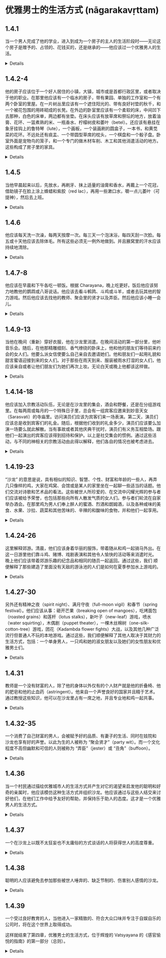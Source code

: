 # 优雅男士的生活方式 (nāgarakavṛttam)

## 1.4.1

当一个男人完成了他的学业，进入到成为一个房子的主人的生活阶段时——无论这个房子是赠予的、占领的、花钱买的，还是继承的——他应该过一个优雅男人的生活。

<details>
gṛhītavidyaḥ pratigrahajayakrayanirveśādhigatair arthair anvayāgatair
ubhayair vā gārhasthyam adhigamya nāgarakavṛttaṃ varteta || 1.4.1 ||

gṛhītavidyaḥ pratigraha-jaya-kraya-nirveśa-adhigatair arthair
anvaya-āgatair ubhayair vā gārhasthyam adhigamya nāgaraka-vṛttaṃ
varteta ||
</details>

## 1.4.2-4

他的房子应该位于一个好人居住的小镇，大镇，城市或是首都行政区里，或者取决于他的职业。在那里他应该有一个临水的房子，带有果园、单独的工作室和一个有两个卧室的里屋。在一片树丛里应该有一个遮住阳光的、带有良好衬垫的秋千，和一个被花包围的用砖砌成的长凳。在外边的卧室里应该有一个柔软的床，中间凹下去那种，白色的床单，两边都有坐垫。在床头应该有放草席和祭坛的地方，放着油膏、花环、一篮煮熟的米、一瓶香水、柠檬树皮和萎叶（betel）。还应该有悬挂在象牙挂钩上的鲁特琴（lute），一个画板，一个装画刷的圆盒子，一本书，和黄苋菜的花环。不远处还有痰盂、一个带圆型草席的枕头，一个棋盘和一个骰子盘。卧室外面是宠物鸟的笼子，和一个专门的做木材车削、木工和其他消遣活动的地方。这些构成了房子里的家具。

<details>
nagare pattane kharvaṭe mahati vā sajjanāśraye sthānam | yātrāvaśād vā || 1.4.2 ||

nagare pattane kharvaṭe mahati vā sajjana-āśraye sthānam | yātrā-vaśād vā || 

tatra bhavanam āsannodakaṃ vṛkṣavāṭikāvad vibhaktakarmakakṣaṃ
dvivāsagṛhaṃ kārayet || 1.4.3 ||

tatra bhavanam āsanna-udakaṃ vṛkṣa-vāṭikāvad vibhakta-karma-kakṣaṃ
dvi-vāsa-gṛhaṃ kārayet ||

bāhye ca vāsagṛhe suślakṣṇam ubhayopadhānaṃ madhye vinataṃ
śuklottaracchadaṃ śayanīyaṃ syāt | pratiśayyikā ca | tasya śirobhāge
kūrcasthānam, vedikā ca | tatra rātriśeṣam anulepanaṃ mālyaṃ
sikthakaraṇḍakaṃ saugandhikapuṭikā mātuluṅgatvacas tāmbūlāni ca syuḥ |
bhūmau patadgrahaḥ | nāgadantāvasaktā vīṇā |citraphalakam |
vartikāsamudgakaḥ | yaḥ kaścit pustakaḥ | kuraṇṭakamālāś ca | nātidūre
bhūmau vṛttāstaraṇaṃ samastakam | ākarṣaphalakaṃ dyūtaphalakaṃ ca |
tasya bahiḥ krīḍāśakunipañjarāṇi | ekānte ca takṣatakṣaṇasthānam
anyāsāṃ ca krīḍānām | svāstīrṇā preṅkhādolā vṛkṣavāṭikāyāṃ sapracchāyā
| sthaṇḍilapīṭhikā ca sakusumeti bhavanavinyāsaḥ || 1.4.4 ||

bāhye ca vāsa-gṛhe suślakṣṇam ubhaya-upadhānaṃ madhye vinataṃ
śukla-uttara-cchadaṃ śayanīyaṃ syāt | pratiśayyikā ca | tasya
śiro-bhāge kūrca-sthānam, vedikā ca | tatra rātri-śeṣam anulepanaṃ
mālyaṃ siktha-karaṇḍakaṃ saugandhika-puṭikā mātuluṅga-tvacas tāmbūlāni
ca syuḥ | bhūmau patad-grahaḥ | nāga-danta-avasaktā vīṇā
/citraphalakam | vartikāsamudgakaḥ | yaḥ kaścit pustakaḥ |
kuraṇṭakamālāś ca | nātidūre bhūmau vṛtta-āstaraṇaṃ samastakam |
ākarṣa-phalakaṃ dyūta-phalakaṃ ca | tasya bahiḥ krīḍā-śakuni-pañjarāṇi
| ekānte ca takṣa-takṣaṇa-sthānam anyāsāṃ ca krīḍānām | svāstīrṇā
preṅkhādolā vṛkṣavāṭikāyāṃ sapracchāyā | sthaṇḍila-pīṭhikā ca
sakusumeti bhavana-vinyāsaḥ || 
</details>

## 1.4.5

当他早晨起来以后，先放水，再刷牙、抹上适量的油膏和香水，再戴上一个花冠，借助镜子在脸上涂上蜂蜡和紫胶（red
lac），再用一些漱口水，嚼一点儿萎叶（可提神），然后去上班。

<details>
sa prātar utthāya kṛtaniyatakṛtyaḥ, gṛhītadantadhāvanaḥ,
mātrayānulepanaṃ dhūpaṃ srajam iti ca gṛhītvā, dattvā sikthakam
alaktakaṃ ca, dṛṣṭvādarśe mukham, gṛhītamukhavāsatāmbūlaḥ, kāryāṇy
anutiṣṭhet || 1.4.5 ||

sa prātar utthāya kṛta-niyata-kṛtyaḥ, gṛhīta-danta-dhāvanaḥ,
mātrayā-anulepanaṃ dhūpaṃ srajam iti ca gṛhītvā, dattvā sikthakam
alaktakaṃ ca, dṛṣṭvā-ādarśe mukham, gṛhīta-mukha-vāsa-tāmbūlaḥ,
kāryāṇy anutiṣṭhet ||
</details>

## 1.4.6

他应该每天洗一次澡，每两天按摩一次。每三天一个泡沫浴，每四天刮一次脸。每五或十天他应该去除体毛。所有这些必须无一例外地做到。并且腋窝里的汗水应该持续地清除。

<details>
nityaṃ snānam | dvitīyakam utsādanam | tṛtīyakaḥ phenakaḥ |
caturthakam āyuṣyam | pañcamakaṃ daśamakaṃ vā pratyāyuṣyam ity ahīnam
| sātatyāc ca saṃvṛtakakṣāsvedāpanodaḥ || 1.4.6 ||

nityaṃ snānam | dvitīyakam utsādanam | tṛtīyakaḥ phenakaḥ |
caturthakam āyuṣyam | pañcamakaṃ daśamakaṃ vā pratyāyuṣyam ity ahīnam
| sātatyāc ca saṃvṛta-kakṣā-sveda-apanodaḥ ||
</details>

## 1.4.7-8

他应该在早晨和下午各吃一顿饭。根据 Charayana，晚上吃更好。饭后他应该努力地教他的鹦鹉或八哥说话。他应该去看斗鹌鹑、斗鸡或斗羊，或者去玩其他的智力游戏。然后他应该去找他的教师、聚会里的贤才以及弄臣。然后他应该小睡一会儿。

<details>
pūrvāhṇāparāhṇayor bhojanam | sāyaṃ cārāyaṇasya | 1.4.7 |

pūrvāhṇa-aparāhṇayor bhojanam | sāyaṃ cārāyaṇasya | 

bhojanānantaraṃ śukasārikāpralāpanavyāpārāḥ | lāvaka*kukkaṭa
[Ch: kukkuṭa]meṣayuddhāni | tās tāś ca kalākrīḍāḥ |
pīṭhamardaviṭavidūṣakāyattā vyāpārāḥ | divāśayyā ca | 1.4.8 |

bhojana-anantaraṃ śuka-sārikā-pralāpana-vyāpārāḥ | lāvaka-*kukkaṭa
[Ch: kukkuṭa]-meṣa-yuddhāni | tās tāś ca kalā-krīḍāḥ |
pīṭhamarda-viṭa-vidūṣaka-āyattā vyāpārāḥ | divā-śayyā ca |
</details>

## 1.4.9-13

当他在晚间（重新）穿好衣服，他在沙龙里消遣。在晚间活动的第一部分里，他听音乐会。随后，在他那精雕细刻、香气缭绕的卧床上，他和他的朋友们等待前来约会的女人们。他要么派女信使要么自己亲自去邀请她们。他和朋友们一起用礼貌和甜言蜜语迎接到来的女人们。对于那些在雨天到来、服装被雨水打湿的女人们，他应该亲自或者让他们朋友们为她们再次上妆。无论白天或晚上他都该这样做。

<details>
gṛhītaprasādhanasyāparāhṇe goṣṭhīvihārāḥ | 1.4.9 |

gṛhīta-prasādhanasya-aparāhṇe goṣṭhī-vihārāḥ |

pradoṣe ca saṃgītakāni | tad ante ca prasādhite vāsagṛhe
saṃcāritasurabhidhūpe sasahāyasya śayyāyām abhisārikāṇāṃ
pratīkṣaṇam, | 1.4.10 |

pradoṣe ca saṃgītakāni | tad ante ca prasādhite vāsa-gṛhe
saṃcārita-surabhi-dhūpe sasahāyasya śayyāyām abhisārikāṇāṃ
pratīkṣaṇam,

dūtīnāṃ preṣaṇam, svayaṃ vā gamanam | 1.4.11 |

dūtīnāṃ preṣaṇam, svayaṃ vā gamanam |

āgatānāṃ ca manoharair ālāpair upacāraiś ca sasahāyasyopakramāḥ
| 1.4.12 |

āgatānāṃ ca manoharair ālāpair upacāraiś ca sasahāyasya-upakramāḥ | 

varṣapramṛṣṭane pathyānāṃ durdinābhisārikāṇāṃ svayam eva punar
maṇḍanam, mitrajanena vā paricaraṇam ity āhorātrikam || 1.4.13 ||

varṣa-pramṛṣṭane pathyānāṃ durdinā-abhisārikāṇāṃ svayam eva punar
maṇḍanam, mitra-janena vā paricaraṇam ity āhorātrikam ||
</details>

## 1.4.14-18

他应该加入宗教活动队伍，无论是在沙龙里的集会，酒会和野餐，还是在分组游戏里。在每两周或每月的一个特殊日子里，总会有一组宾客应邀来到妙音天女（Sarasvati）的寺庙里。访问演员们应该为宾客们来一场表演。第二天，演员们应该总是收到宾客们的礼金。随后，根据他们收到的礼金多少，演员们应该要么加演一场要么就此解散。当有事故或者其他庆典干扰时，演员们有义务互相垫场。跟他们一起演出的宾客应该得到招待和保护。以上是社交集会的惯例。通过这些活动，与不同的神相关的宗教活动由此得以解释，他们各自的情况也被考虑进去。

<details>
ghaṭānibandhanam, goṣṭhīsamavāyaḥ, samāpānakam, udyānagamanam,
samasyāḥ krīḍāś ca pravartayet | 1.4.14 |

ghaṭā-nibandhanam, goṣṭhī-samavāyaḥ, samāpānakam, udyāna-gamanam,
samasyāḥ krīḍāś ca pravartayet |

pakṣasya māsasya vā prajñāte 'hani sarasvatyā bhavane niyuktānāṃ
nityaṃ samājaḥ | 1.4.15 |

pakṣasya māsasya vā prajñāte +ahani sarasvatyā bhavane niyuktānāṃ
nityaṃ samājaḥ |

kuśīlavāś cāgantavaḥ prekṣaṇakam eṣāṃ dadyuḥ | dvitīye 'hani tebhyaḥ
pūjā niyataṃ labheran | tato yathāśraddham eṣāṃ darśanam utsargo vā |
vyasanotsaveṣu caiṣāṃ parasparasyaikakāryatā | 1.4.16 |

kuśīlavāś ca-āgantavaḥ prekṣaṇakam eṣāṃ dadyuḥ | dvitīye +ahani
tebhyaḥ pūjā niyataṃ labheran | tato yathāśraddham eṣāṃ darśanam
utsargo vā | vyasana-utsaveṣu ca-eṣāṃ parasparasya-ekakāryatā |

āgantūnāṃ ca kṛtasamavāyānāṃ pūjanam abhyupapattiś ca | iti
gaṇadharmaḥ | 1.4.17 |

āgantūnāṃ ca kṛta-samavāyānāṃ pūjanam abhyupapattiś ca | iti gaṇa-dharmaḥ | 

etena taṃ taṃ devatāviśeṣam uddiśya saṃbhāvitasthitayo ghaṭā
vyākhyātāḥ || 1.4.18 ||

etena taṃ taṃ devatā-viśeṣam uddiśya saṃbhāvita-sthitayo ghaṭā vyākhyātāḥ ||
</details>

## 1.4.19-23

“沙龙”
的意思是说，具有相似的知识、智慧、个性、财富和年龄的一些人，再弄几只像样的鸡，大家在鸡窝、会馆或是某人的家里坐在一起聊一些适当的话题。他们交流对诗歌和艺术品的看法。这些被世人所珍爱的、在交流中闪耀光辉的参与者们应该被给予荣誉，也包括那些向所有人散发气质的女人们。参与者们轮流在自家举办酒会。在那里鸡为男人们奉上醉人的蜜酒、烈酒和朗姆酒，以及各种咸味的美食、水果、沙拉、蔬菜和其他苦味的、辛辣的和酸味的食物，并和他们一起享用。

<details>
veśyābhavane sabhāyām anyatamasya*udavasite [Ch: udvasite] vā
samānavidyābuddhiśīlavittavayasāṃ saha veśyābhir anurūpair ālāpair
āsanabandho goṣṭhī | 1.4.19 |

veśyā-bhavane sabhāyām anyatamasya-*udavasite [Ch: udvasite] vā
samāna-vidyā-buddhi-śīla-vitta-vayasāṃ saha veśyābhir anurūpair
ālāpair āsana-bandho goṣṭhī |

tatra caiṣāṃ kāvyasamasyā kalāsamasyā vā | 1.4.20 |

tatra ca-eṣāṃ kāvya-samasyā kalāsamasyā vā |

tasyām ujjvalā lokakāntāḥ pūjyāḥ | prītisamānāś *cāhāritāḥ [Ch: cāhāritaḥ] || 1.4.21

tasyām ujjvalā loka-kāntāḥ pūjyāḥ | prītisamānāś *cāhāritāḥ
[Ch: cāhāritaḥ] ||

parasparabhavaneṣu cāpānakāni || 1.4.22

paraspara-bhavaneṣu ca-āpānakāni ||

tatra madhumaireyasurāsavān
vividhalavaṇaphalaharitaśākatiktakaṭukāmlopadaṃśān veśyāḥ pāyayeyur
anupibeyuś ca | 1.4.23 |

tatra madhu-maireya-surā-āsavān
vividha-lavaṇa-phala-harita-śāka-tikta-kaṭuka-amla-upadaṃśān
veśyāḥ pāyayeyur anupibeyuś ca | 
</details>

## 1.4.24-26

这里解释郊游。清晨，他们应该身着华丽的服饰，带着随从和鸡一起骑马外出。在这一日游里他们靠斗鸡、赌博、戏剧表演和其他令人愉快的活动等来消遣时光。
晚上他们应该带着郊游乐趣的纪念品和相同的随员一起返回。通过这些，我们
顺便解释了那些建造了里面没有天敌的游泳池的人们是如何在夏季参加水上游戏的。

<details>
etenodyānagamanaṃ vyākhyātam || 1.4.24 ||

etena-udyāna-gamanaṃ vyākhyātam ||

pūrvāhṇa eva svalaṃkṛtās turagādhirūḍhā veśyābhiḥ saha
paricārakānugatā gaccheyuḥ | daivasikīṃ ca yātrāṃ tatrānubhūya
kukkuṭayuddhadyūtaiḥ prekṣābhir anukūlaiś ca ceṣṭitaiḥ kālaṃ gamayitvā
aparāhṇe gṛhītatadudyānopabhogacihnās tathaiva pratyāvrajeyuḥ | 1.4.25 |

pūrvāhṇa eva svalaṃkṛtās turaga-adhirūḍhā veśyābhiḥ saha
paricāraka-anugatā gaccheyuḥ | daivasikīṃ ca yātrāṃ tatra-anubhūya
kukkuṭa-yuddha-dyūtaiḥ prekṣābhir anukūlaiś ca ceṣṭitaiḥ kālaṃ
gamayitvā aparāhṇe gṛhīta-tad-udyāna-upabhoga-cihnās tathā-eva
pratyāvrajeyuḥ |

etena racitodgrāhodakānāṃ grīṣme jalakrīḍāgamanaṃ vyākhyātam || 1.4.26 ||

etena racita-udgrāha-udakānāṃ grīṣme jala-krīḍā-gamanaṃ vyākhyātam ||
</details>

## 1.4.27-30

另外还有精神之夜（spirit night）、满月守夜（full-moon vigil）和春节（spring
festival）。他们应该从事：砸开芒果（breaking open of
mangoes），吃烤面包（roasted grains）和莲杆（lotus
stalks），新叶子（new-leaf）游戏，喷水（water squirting），木偶剧（puppet
theater），一棵木丝棉树（one-silk-cotton-tree）游戏，团花（Kadambda flower
fights）大战，以及其他几种广泛流行但普通人不玩的本地游戏。通过这些，我们顺便解释了其他人取决于其财力的生活方式，包括：一个单身男人，一只鸡和她的淑女朋友以及她们的女性朋友和优雅男士们。

<details>
yakṣarātriḥ | kaumudījāgaraḥ | suvasantakaḥ || 1.4.27 ||

yakṣa-rātriḥ | kaumudī-jāgaraḥ | suvasantakaḥ ||

sahakārabhañjikā, abhyūṣakhādikā, visakhādikā, navapatrikā,
udakakṣveḍikā, pāñcālānuyānam, ekaśālmalī, kadambayuddhāni, tās tāś ca
māhimānyo deśyāś ca krīḍā janebhyo viśiṣṭam ācareyuḥ | iti saṃbhūya
krīḍāḥ || 1.4.28 ||

sahakāra-bhañjikā, abhyūṣakhādikā, visakhādikā, navapatrikā,
udakakṣveḍikā, pāñcāla-anuyānam, eka-śālmalī, kadambayuddhāni, tās tāś
ca māhimānyo deśyāś ca krīḍā janebhyo viśiṣṭam ācareyuḥ | iti saṃbhūya
krīḍāḥ ||

ekacāriṇaś ca vibhavasāmarthyād | 1.4.29 |

ekacāriṇaś ca vibhava-sāmarthyād |

gaṇikāyā nāyikāyāś ca sakhībhir nāgarakaiś ca saha caritam etena vyākhyātam || 1.4.30

gaṇikāyā nāyikāyāś ca sakhībhir nāgarakaiś ca saha caritam etena vyākhyātam || 
</details>

## 1.4.31

教师是一个没有财富的人，除了他的身体以外仅有的个人财产就是他的折叠椅、他的肥皂和他的止血药（astringent）。他来自一个声誉良好的国家并且精于艺术。通过教授这些知识，他可以在沙龙里占有一席之地，并且专业地和鸡一起共事。

<details>
avibhavas tu śarīramātro mallikāphenakakaṣāyamātraparicchadaḥ pūjyād
deśād āgataḥ kalāsu vicakṣaṇas tadupadeśena goṣṭhyāṃ veśocite ca vṛtte
sādhayed ātmānam iti pīṭhamardaḥ || 1.4.31 ||

avibhavas tu śarīra-mātro mallikā-phenaka-kaṣāya-mātra-paricchadaḥ
pūjyād deśād āgataḥ kalāsu vicakṣaṇas tad-upadeśena goṣṭhyāṃ
veśa-ucite ca vṛtte sādhayed ātmānam iti pīṭha-mardaḥ ||
</details>

## 1.4.32-35

一个消费了自己财富的男人，会被赋予好的品质、有妻子的生活、同时在妓院和
沙龙也享有好的声誉。以此为生的人被称为 “聚会贤才”（party
wit）。而一个文化程度不高但幽默和可信的人则被称为 “弄臣”（jester）或
“丑角”（buffoon）。

<details>
bhuktavibhavas tu guṇavān sakalatro veśe goṣṭhyāṃ ca bahumatas tad
upajīvī ca viṭaḥ || 1.4.32 ||

bhukta-vibhavas tu guṇavān sakalatro veśe goṣṭhyāṃ ca bahumatas tad
upajīvī ca viṭaḥ ||

ekadeśavidyas tu krīḍanako viśvāsyaś ca vidūṣakaḥ | vaihāsiko vā
| 1.4.33 |

ekadeśa-vidyas tu krīḍanako viśvāsyaś ca vidūṣakaḥ | vaihāsiko vā |

ete veśyānāṃ nāgarakāṇāṃ ca mantriṇaḥ saṃdhivigrahaniyuktāḥ || 1.4.34 ||

ete veśyānāṃ nāgarakāṇāṃ ca mantriṇaḥ saṃdhi-vigraha-niyuktāḥ ||

tair bhikṣukyaḥ kalāvidagdhā muṇḍā vṛṣalyo vṛddhagaṇikāś ca vyākhyātāḥ
|| 1.4.35 ||

tair bhikṣukyaḥ kalā-vidagdhā muṇḍā vṛṣalyo vṛddha-gaṇikāś ca vyākhyātāḥ ||
</details>

## 1.4.36

当一个村民通过描绘优雅城市人的生活方式并产生对它的渴望来启发他的聪明和好奇的亲属时，他应该模仿这种生活方式并组织沙龙。他应该通过与这些人结交来讨好他们，在他们工作中给予友好的帮助，并保持乐于助人的态度。这才是一个优雅男人的生活方式。

<details>
grāmavāsī ca sajātān vicakṣaṇān kautūhalikān protsāhya nāgarakajanasya
vṛttaṃ varṇayañ śraddhāṃ ca janayaṃs tad evānukurvīta | goṣṭhīś ca
pravartayet | saṃgatyā janam anurañjayet | karmasu ca sāhāyyena
cānugṛhṇīyāt | upakārayec ca | iti nāgarakavṛttam || 1.4.36 ||

grāma-vāsī ca sajātān vicakṣaṇān kautūhalikān protsāhya
nāgarakajanasya vṛttaṃ varṇayañ śraddhāṃ ca janayaṃs tad
eva-anukurvīta | goṣṭhīś ca pravartayet | saṃgatyā janam anurañjayet |
karmasu ca sāhāyyena ca-anugṛhṇīyāt | upakārayec ca | iti
nāgaraka-vṛttam ||
</details>

## 1.4.37

一个在沙龙上以既不太狂妄也不太庸俗的方式谈话的人将获得世人的高度尊重。

<details>
nātyantaṃ saṃskṛtenaiva nātyantaṃ deśabhāṣayā | 1.4.37a |

na-atyantaṃ saṃskṛtena-eva na-atyantaṃ deśa-bhāṣayā |

kathāṃ goṣṭhīṣu kathayaṃl loke bahumato bhavet || 1.4.37b ||

kathāṃ goṣṭhīṣu kathayaṃl loke bahumato bhavet || 
</details>

## 1.4.38

聪明的人应该避免去参加那些被世人唾弃的、缺乏节制的、伤害别人感情的沙龙。

<details>
yā goṣṭhī lokavidviṣṭā yā ca svairavisarpiṇī | 1.4.38a |

yā goṣṭhī loka-vidviṣṭā yā ca svaira-visarpiṇī |

parahiṃsātmikā yā ca na tām avatared budhaḥ || 1.4.39b ||

parahiṃsā-ātmikā yā ca na tām avatared budhaḥ || 
</details>

## 1.4.39

一个受过良好教育的人，当他进入一家精致的、符合大众口味并专注于自娱自乐的公司时，将在这个世界上取得成功。

这样就结束了第四章，优雅男士的生活方式，位于辉煌的 Vatsyayana
的《感官愉悦的指南》的第一部分（总则）。

<details>
lokacittānuvartinyā krīḍāmātraikakāryayā | 1.4.39 |

loka-citta-anuvartinyā krīḍā-mātra-ekakāryayā |

goṣṭhyā sahacaran vidvāṃl loke siddhiṃ niyacchati || 1.4.40 ||

goṣṭhyā sahacaran vidvāṃl loke siddhiṃ niyacchati ||
</details>

